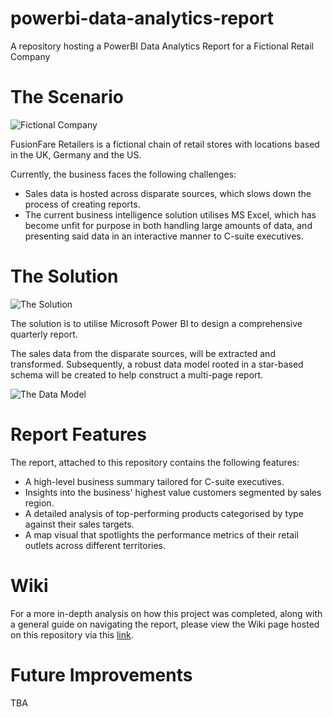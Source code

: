 # powerbi-data-analytics-report
A repository hosting a PowerBI Data Analytics Report for a Fictional Retail Company

# The Scenario

![Fictional Company](https://github.com/WayneRose-95/powerbi-data-analytics-report/assets/89411656/8a39d797-2e26-4c8c-ba38-22f577c38f77)

FusionFare Retailers is a fictional chain of retail stores with locations based in the UK, Germany and the US. 

Currently, the business faces the following challenges: 

- Sales data is hosted across disparate sources, which slows down the process of creating reports.
- The current business intelligence solution utilises MS Excel, which has become unfit for purpose in both handling large amounts of data, and presenting said data in an interactive manner to C-suite executives. 


# The Solution 

![The Solution](https://github.com/WayneRose-95/powerbi-data-analytics-report/assets/89411656/9062ff22-4a48-4f82-bf5f-3e22a54a34bf)

The solution is to utilise Microsoft Power BI to design a comprehensive quarterly report. 

The sales data from the disparate sources, will be extracted and transformed. Subsequently, a robust data model rooted in a star-based schema will be created to help construct a multi-page report. 

![The Data Model](https://github.com/WayneRose-95/powerbi-data-analytics-report/assets/89411656/d8760272-6b42-4e09-ad13-8c370d7e3e78)


# Report Features 
The report, attached to this repository contains the following features:

- A high-level business summary tailored for C-suite executives.
- Insights into the business' highest value customers segmented by sales region.
- A detailed analysis of top-performing products categorised by type against their sales targets.
- A  map visual that spotlights the performance metrics of their retail outlets across different territories.

# Wiki 

For a more in-depth analysis on how this project was completed, along with a general guide on navigating the report, please view the Wiki page hosted on this repository via this [link](https://github.com/WayneRose-95/powerbi-data-analytics-report/wiki). 

# Future Improvements 

TBA 
  
